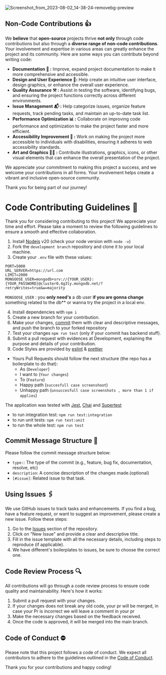 ![Screenshot_from_2023-08-02_14-38-24-removebg-preview](https://github.com/yamilt351/scraper/assets/88646148/9788c6da-e1f1-4110-b75a-1748b5f7af23)

## Non-Code Contributions 👍

We **believe** that **open-source** projects thrive **not only** through code contributions but also through a **diverse range of non-code contributions**. Your involvement and expertise in various areas can greatly enhance the project and its community. Here are some ways you can contribute beyond writing code:

- **Documentation 📑 :** Improve, expand project documentation to make it more comprehensive and accessible.
- **Design and User Experience 🎨:** Help create an intuitive user interface, design graphics, or enhance the overall user experience.
- **Quality Assurance ⚒️ :** Assist in testing the software, identifying bugs, and ensuring the project functions correctly across different environments.
- **Issue Management 📬 :** Help categorize issues, organize feature requests, track pending tasks, and maintain an up-to-date task list.
- **Performance Optimization 📊 :** Collaborate on improving code performance and optimization to make the project faster and more efficient.
- **Accessibility Improvement 🛟 :** Work on making the project more accessible to individuals with disabilities, ensuring it adheres to web accessibility standards.
- **Art and Graphics 👨‍🎨 :** Contribute illustrations, graphics, icons, or other visual elements that can enhance the overall presentation of the project.

We appreciate your commitment to making this project a success, and we welcome your contributions in all forms. Your involvement helps create a vibrant and inclusive open-source community.

Thank you for being part of our journey!

# Code Contributing Guidelines 📌

Thank you for considering contributing to this project! We appreciate your time and effort. Please take a moment to review the following guidelines to ensure a smooth and effective collaboration.


1. Install [Nodejs](https://nodejs.org/en) v20 (check your node version with `node -v`)
2. Fork the `development branch` repository and clone it to your local machine.
3. Create your `.env` file with these values:

```
PORT=5000
URL_SERVER=https://url.com
LIMIT=2000
MONGOOSE_USER=mongodb+srv://{YOUR_USER}:{YOUR_PASSWORD}@cluster0.4g3ly.mongodb.net/?retryWrites=true&w=majority

```
`MONGOOSE_USER` :  you **only need's** a db user **if you are gonna change** something related to the db** or wanna try the project in a local env.

4. Install dependencies with `npm i`
5. Create a new branch for your contribution.
6. Make your changes, [commit](#Commit-Message-Structure) them with clear and descriptive messages, and push the branch to your forked repository
7. Test your changes `npm run test` (only if your commit has backend stuff).
8. Submit a pull request with evidences at Development, explaining the purpose and details of your contribution.
9. Code Styles are provided by [eslint](https://github.com/neoclide/coc-eslint) & [prettier](https://github.com/neoclide/coc-prettier)

- Yours Pull Requests should follow the next structure (the repo has a boilerplate to do that):
  - As (`Developer`)
  - I want to (`Your changes`)
  - To (`Feature`)
  - Happy path (`succesfull case screenshoot`)
  - Unhappy path (`unsuccesfull case screenshots , more than 1 if applies`)

The application was tested with [Jest](https://jestjs.io/docs/getting-started), [Chai](https://www.chaijs.com/) and [Supertest](https://github.com/visionmedia/supertest)

- to run integration test:
  `npm run test:integration`
- to run unit tests:
  `npm run test:unit`
- to run the whole test:
  `npm run test`
  

  
## Commit Message Structure 📝 <a href="Commit-Message-Structure"></a>

Please follow the commit message structure below:

- `type:`: The type of the commit (e.g., feature, bug fix, documentation, resolve, etc)
- `description`: A concise description of the changes made.(optional)
- `[#issue]`: Related issue to that task.

## Using Issues 🖇️

We use GitHub issues to track tasks and enhancements. If you find a bug, have a feature request, or want to suggest an improvement, please create a new issue. Follow these steps:

1. Go to the [Issues](https://github.com/yamilt351/scraper/issues) section of the repository.
2. Click on "New Issue" and provide a clear and descriptive title.
3. Fill in the issue template with all the necessary details, including steps to reproduce (if applicable).
4. We have different's boilerplates to issues, be sure to choose the correct one.

 ## Code Review Process 🔍

All contributions will go through a code review process to ensure code quality and maintainability. Here's how it works:

1. Submit a pull request with your changes.
2. If your changes does not break any old code, your pr will be merged, in case your Pr is incorrect we will leave a comment in your pr
3. Make the necessary changes based on the feedback received.
4. Once the code is approved, it will be merged into the main branch.

## Code of Conduct ⛔

Please note that this project follows a code of conduct. We expect all contributors to adhere to the guidelines outlined in the [Code of Conduct](./CODE_OF_CONDUCT.md).

Thank you for your contributions and happy coding!

